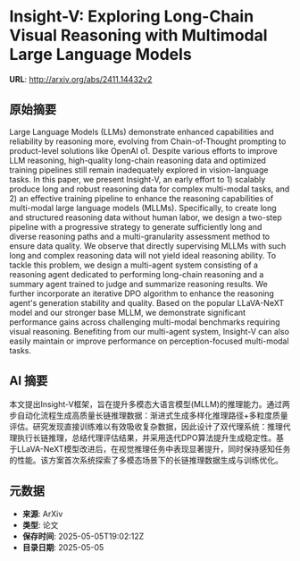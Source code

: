 # Insight-V: Exploring Long-Chain Visual Reasoning with Multimodal Large Language Models

**URL**: http://arxiv.org/abs/2411.14432v2

## 原始摘要

Large Language Models (LLMs) demonstrate enhanced capabilities and
reliability by reasoning more, evolving from Chain-of-Thought prompting to
product-level solutions like OpenAI o1. Despite various efforts to improve LLM
reasoning, high-quality long-chain reasoning data and optimized training
pipelines still remain inadequately explored in vision-language tasks. In this
paper, we present Insight-V, an early effort to 1) scalably produce long and
robust reasoning data for complex multi-modal tasks, and 2) an effective
training pipeline to enhance the reasoning capabilities of multi-modal large
language models (MLLMs). Specifically, to create long and structured reasoning
data without human labor, we design a two-step pipeline with a progressive
strategy to generate sufficiently long and diverse reasoning paths and a
multi-granularity assessment method to ensure data quality. We observe that
directly supervising MLLMs with such long and complex reasoning data will not
yield ideal reasoning ability. To tackle this problem, we design a multi-agent
system consisting of a reasoning agent dedicated to performing long-chain
reasoning and a summary agent trained to judge and summarize reasoning results.
We further incorporate an iterative DPO algorithm to enhance the reasoning
agent's generation stability and quality. Based on the popular LLaVA-NeXT model
and our stronger base MLLM, we demonstrate significant performance gains across
challenging multi-modal benchmarks requiring visual reasoning. Benefiting from
our multi-agent system, Insight-V can also easily maintain or improve
performance on perception-focused multi-modal tasks.


## AI 摘要

本文提出Insight-V框架，旨在提升多模态大语言模型(MLLM)的推理能力。通过两步自动化流程生成高质量长链推理数据：渐进式生成多样化推理路径+多粒度质量评估。研究发现直接训练难以有效吸收复杂数据，因此设计了双代理系统：推理代理执行长链推理，总结代理评估结果，并采用迭代DPO算法提升生成稳定性。基于LLaVA-NeXT模型改进后，在视觉推理任务中表现显著提升，同时保持感知任务的性能。该方案首次系统探索了多模态场景下的长链推理数据生成与训练优化。

## 元数据

- **来源**: ArXiv
- **类型**: 论文
- **保存时间**: 2025-05-05T19:02:12Z
- **目录日期**: 2025-05-05
